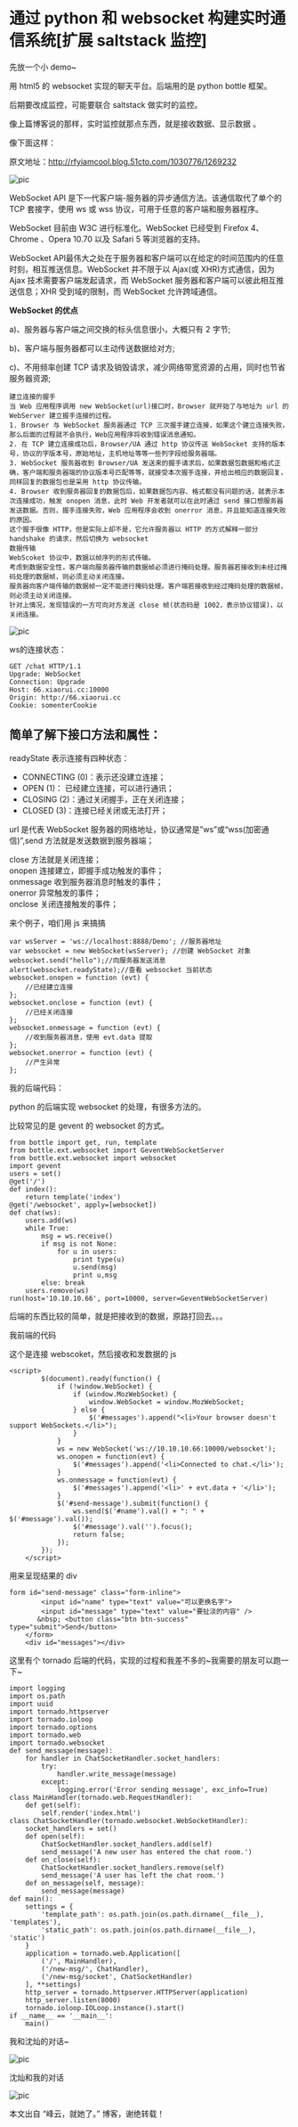 # 通过 python 和 websocket 构建实时通信系统[扩展 saltstack 监控]

先放一个小 demo~  

用 html5 的 websocket 实现的聊天平台。后端用的是 python bottle 框架。  

后期要改成监控，可能要联合 saltstack 做实时的监控。 
 
像上篇博客说的那样，实时监控就那点东西，就是接收数据、显示数据 。

像下面这样：

原文地址：<http://rfyiamcool.blog.51cto.com/1030776/1269232>

![pic](images/8.png) 

WebSocket API 是下一代客户端-服务器的异步通信方法。该通信取代了单个的 TCP 套接字，使用 ws 或 wss 协议，可用于任意的客户端和服务器程序。

WebSocket 目前由 W3C 进行标准化。WebSocket 已经受到 Firefox 4、Chrome 、Opera 10.70 以及 Safari 5 等浏览器的支持。

WebSocket API最伟大之处在于服务器和客户端可以在给定的时间范围内的任意时刻，相互推送信息。WebSocket 并不限于以 Ajax(或 XHR)方式通信，因为 Ajax 技术需要客户端发起请求，而 WebSocket 服务器和客户端可以彼此相互推送信息；XHR 受到域的限制，而 WebSocket 允许跨域通信。

**WebSocket 的优点**

a)、服务器与客户端之间交换的标头信息很小，大概只有 2 字节;

b)、客户端与服务器都可以主动传送数据给对方;

c)、不用频率创建 TCP 请求及销毁请求，减少网络带宽资源的占用，同时也节省服务器资源;

```
建立连接的握手  
当 Web 应用程序调用 new WebSocket(url)接口时，Browser 就开始了与地址为 url 的 WebServer 建立握手连接的过程。
1. Browser 与 WebSocket 服务器通过 TCP 三次握手建立连接，如果这个建立连接失败，那么后面的过程就不会执行，Web应用程序将收到错误消息通知。
2. 在 TCP 建立连接成功后，Browser/UA 通过 http 协议传送 WebSocket 支持的版本号，协议的字版本号，原始地址，主机地址等等一些列字段给服务器端。
3. WebSocket 服务器收到 Browser/UA 发送来的握手请求后，如果数据包数据和格式正确，客户端和服务器端的协议版本号匹配等等，就接受本次握手连接，并给出相应的数据回复，同样回复的数据包也是采用 http 协议传输。
4. Browser 收到服务器回复的数据包后，如果数据包内容、格式都没有问题的话，就表示本次连接成功，触发 onopen 消息，此时 Web 开发者就可以在此时通过 send 接口想服务器发送数据。否则，握手连接失败，Web 应用程序会收到 onerror 消息，并且能知道连接失败的原因。
这个握手很像 HTTP，但是实际上却不是，它允许服务器以 HTTP 的方式解释一部分 handshake 的请求，然后切换为 websocket
数据传输
WebScoket 协议中，数据以帧序列的形式传输。
考虑到数据安全性，客户端向服务器传输的数据帧必须进行掩码处理。服务器若接收到未经过掩码处理的数据帧，则必须主动关闭连接。
服务器向客户端传输的数据帧一定不能进行掩码处理。客户端若接收到经过掩码处理的数据帧，则必须主动关闭连接。
针对上情况，发现错误的一方可向对方发送 close 帧(状态码是 1002，表示协议错误)，以关闭连接。
```

![pic](images/9.jpg) 

ws的连接状态：

```
GET /chat HTTP/1.1
Upgrade: WebSocket
Connection: Upgrade
Host: 66.xiaorui.cc:10000
Origin: http://66.xiaorui.cc
Cookie: somenterCookie
```

## 简单了解下接口方法和属性：

readyState 表示连接有四种状态： 
 
- CONNECTING (0)：表示还没建立连接；
- OPEN (1)： 已经建立连接，可以进行通讯；
- CLOSING (2)：通过关闭握手，正在关闭连接；
- CLOSED (3)：连接已经关闭或无法打开；

url 是代表 WebSocket 服务器的网络地址，协议通常是”ws”或“wss(加密通信)”,send 方法就是发送数据到服务器端；

close 方法就是关闭连接；  
onopen 连接建立，即握手成功触发的事件；  
onmessage 收到服务器消息时触发的事件；  
onerror 异常触发的事件；  
onclose 关闭连接触发的事件；  

来个例子，咱们用 js 来搞搞

```
var wsServer = 'ws://localhost:8888/Demo'; //服务器地址
var websocket = new WebSocket(wsServer); //创建 WebSocket 对象
websocket.send("hello");//向服务器发送消息
alert(websocket.readyState);//查看 websocket 当前状态
websocket.onopen = function (evt) {
    //已经建立连接
};
websocket.onclose = function (evt) {
    //已经关闭连接
};
websocket.onmessage = function (evt) {
    //收到服务器消息，使用 evt.data 提取
};
websocket.onerror = function (evt) {
    //产生异常
};
```

我的后端代码：

python 的后端实现 websocket 的处理，有很多方法的。

比较常见的是 gevent 的 websocket 的方式。

```
from bottle import get, run, template
from bottle.ext.websocket import GeventWebSocketServer
from bottle.ext.websocket import websocket
import gevent
users = set()
@get('/')
def index():
    return template('index')
@get('/websocket', apply=[websocket])
def chat(ws):
    users.add(ws)
    while True:
        msg = ws.receive()
        if msg is not None:
            for u in users:
                print type(u)
                u.send(msg)
                print u,msg
        else: break
    users.remove(ws)
run(host='10.10.10.66', port=10000, server=GeventWebSocketServer)
```

后端的东西比较的简单，就是把接收到的数据，原路打回去。。。

我前端的代码

这个是连接 webscoket，然后接收和发数据的 js

```
<script>
        $(document).ready(function() {
            if (!window.WebSocket) {
                if (window.MozWebSocket) {
                    window.WebSocket = window.MozWebSocket;
                } else {
                    $('#messages').append("<li>Your browser doesn't support WebSockets.</li>");
                }
            }
            ws = new WebSocket('ws://10.10.10.66:10000/websocket');
            ws.onopen = function(evt) {
                $('#messages').append('<li>Connected to chat.</li>');
            }
            ws.onmessage = function(evt) {
                $('#messages').append('<li>' + evt.data + '</li>');
            }
            $('#send-message').submit(function() {
                ws.send($('#name').val() + ": " + $('#message').val());
                $('#message').val('').focus();
                return false;
            });
        });
    </script>
```

用来呈现结果的 div

```
form id="send-message" class="form-inline">
        <input id="name" type="text" value="可以更换名字">
        <input id="message" type="text" value="要扯淡的内容" />
       &nbsp; <button class="btn btn-success" type="submit">Send</button>
    </form>
    <div id="messages"></div>
```

这里有个 tornado 后端的代码，实现的过程和我差不多的~我需要的朋友可以跑一下~

```
import logging
import os.path
import uuid
import tornado.httpserver
import tornado.ioloop
import tornado.options
import tornado.web
import tornado.websocket
def send_message(message):
    for handler in ChatSocketHandler.socket_handlers:
        try:
            handler.write_message(message)
        except:
            logging.error('Error sending message', exc_info=True)
class MainHandler(tornado.web.RequestHandler):
    def get(self):
        self.render('index.html')
class ChatSocketHandler(tornado.websocket.WebSocketHandler):
    socket_handlers = set()
    def open(self):
        ChatSocketHandler.socket_handlers.add(self)
        send_message('A new user has entered the chat room.')
    def on_close(self):
        ChatSocketHandler.socket_handlers.remove(self)
        send_message('A user has left the chat room.')
    def on_message(self, message):
        send_message(message)
def main():
    settings = {
        'template_path': os.path.join(os.path.dirname(__file__), 'templates'),
        'static_path': os.path.join(os.path.dirname(__file__), 'static')
    }
    application = tornado.web.Application([
        ('/', MainHandler),
        ('/new-msg/', ChatHandler),
        ('/new-msg/socket', ChatSocketHandler)
    ], **settings)
    http_server = tornado.httpserver.HTTPServer(application)
    http_server.listen(8000)
    tornado.ioloop.IOLoop.instance().start()
if __name__ == '__main__':
    main()
```

我和沈灿的对话~

![pic](images/10.jpg) 

沈灿和我的对话

![pic](images/11.jpg) 

本文出自 “峰云，就她了。” 博客，谢绝转载！